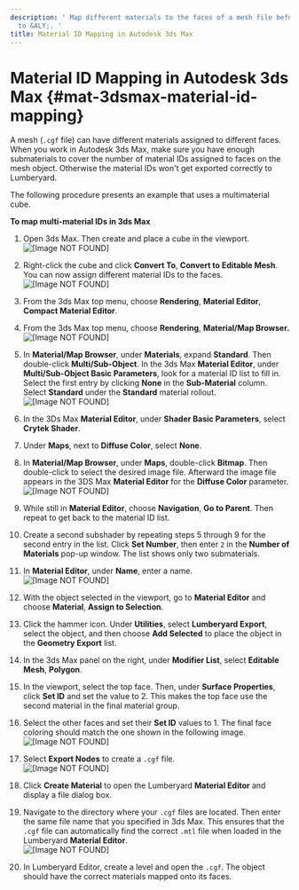 ```yaml
---
description: ' Map different materials to the faces of a mesh file before exporting
  to &ALY;. '
title: Material ID Mapping in Autodesk 3ds Max
---
```

# Material ID Mapping in Autodesk 3ds Max {#mat-3dsmax-material-id-mapping}

A mesh \(`.cgf` file\) can have different materials assigned to different faces\. When you work in Autodesk 3ds Max, make sure you have enough submaterials to cover the number of material IDs assigned to faces on the mesh object\. Otherwise the material IDs won't get exported correctly to Lumberyard\.

The following procedure presents an example that uses a multimaterial cube\.

**To map multi\-material IDs in 3ds Max**

1. Open 3ds Max\. Then create and place a cube in the viewport\.  
![\[Image NOT FOUND\]](/images/userguide/mat-3dsmax-material-id-mapping-0.png)

1. Right\-click the cube and click **Convert To**, **Convert to Editable Mesh**\. You can now assign different material IDs to the faces\.   
![\[Image NOT FOUND\]](/images/userguide/mat-3dsmax-material-id-mapping-1.png)

1. From the 3ds Max top menu, choose **Rendering**, **Material Editor**, **Compact Material Editor**\.

1. From the 3ds Max top menu, choose **Rendering**, **Material/Map Browser\.**  
![\[Image NOT FOUND\]](/images/userguide/mat-3dsmax-material-id-mapping-2.png)

1. In **Material/Map Browser**, under **Materials**, expand **Standard**\. Then double\-click **Multi/Sub\-Object**\. In the 3ds Max **Material Editor**, under **Multi/Sub\-Object Basic Parameters**, look for a material ID list to fill in\. Select the first entry by clicking **None** in the **Sub\-Material** column\. Select **Standard** under the **Standard** material rollout\.  
![\[Image NOT FOUND\]](/images/userguide/mat-3dsmax-material-id-mapping-3.png)

1. In the 3Ds Max **Material Editor**, under **Shader Basic Parameters**, select **Crytek Shader**\.

1. Under **Maps**, next to **Diffuse Color**, select **None**\.

1. In **Material/Map Browser**, under **Maps**, double\-click **Bitmap**\. Then double\-click to select the desired image file\. Afterward the image file appears in the 3DS Max **Material Editor** for the **Diffuse Color** parameter\.  
![\[Image NOT FOUND\]](/images/userguide/mat-3dsmax-material-id-mapping-4.png)

1. While still in **Material Editor**, choose **Navigation**, **Go to Parent**\. Then repeat to get back to the material ID list\. 

1. Create a second subshader by repeating steps 5 through 9 for the second entry in the list\. Click **Set Number**, then enter `2` in the **Number of Materials** pop\-up window\. The list shows only two submaterials\. 

1. In **Material Editor**, under **Name**, enter a name\.  
![\[Image NOT FOUND\]](/images/userguide/mat-3dsmax-material-id-mapping-8a.png)

1. With the object selected in the viewport, go to **Material Editor** and choose **Material**, **Assign to Selection**\.

1. Click the hammer icon\. Under **Utilities**, select **Lumberyard Export**, select the object, and then choose **Add Selected** to place the object in the **Geometry Export** list\.

1. In the 3ds Max panel on the right, under **Modifier List**, select **Editable Mesh**, **Polygon**\.

1. In the viewport, select the top face\. Then, under **Surface Properties**, click **Set ID** and set the value to 2\. This makes the top face use the second material in the final material group\.

1. Select the other faces and set their **Set ID** values to 1\. The final face coloring should match the one shown in the following image\.  
![\[Image NOT FOUND\]](/images/userguide/mat-3dsmax-material-id-mapping-7.png)

1. Select **Export Nodes** to create a `.cgf` file\.  
![\[Image NOT FOUND\]](/images/userguide/mat-3dsmax-material-id-mapping-8.png)

1. Click **Create Material** to open the Lumberyard **Material Editor** and display a file dialog box\.

1. Navigate to the directory where your `.cgf` files are located\. Then enter the same file name that you specified in 3ds Max\. This ensures that the `.cgf` file can automatically find the correct `.mtl` file when loaded in the Lumberyard **Material Editor**\.  
![\[Image NOT FOUND\]](/images/userguide/mat-3dsmax-material-id-mapping-9.png)

1. In Lumberyard Editor, create a level and open the `.cgf`\. The object should have the correct materials mapped onto its faces\.
